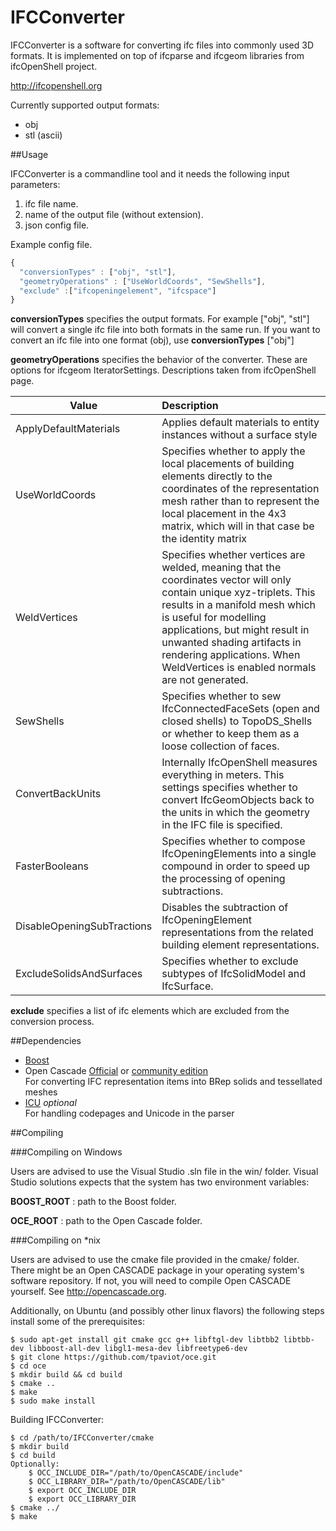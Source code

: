 # IFCConverter

IFCConverter is a software for converting ifc files into commonly used 3D formats. It is implemented on top of ifcparse and ifcgeom libraries from ifcOpenShell project.

http://ifcopenshell.org

Currently supported output formats:

* obj
* stl (ascii)

##Usage

IFCConverter is a commandline tool and it needs the following input parameters:

1. ifc file name.
2. name of the output file (without extension).
3. json config file.

Example config file.

```javascript
{
  "conversionTypes" : ["obj", "stl"],
  "geometryOperations" : ["UseWorldCoords", "SewShells"],
  "exclude" :["ifcopeningelement", "ifcspace"]
}
```

**conversionTypes** specifies the output formats. For example ["obj", "stl"] will convert a single ifc file into both formats in the same run. If you want to convert an ifc file into one format (obj), use **conversionTypes**  ["obj"]

**geometryOperations** specifies the behavior of the converter. These are options for ifcgeom IteratorSettings. Descriptions taken from ifcOpenShell page.

| Value        | Description           |
| ------------- |:-------------|
| ApplyDefaultMaterials      | Applies default materials to entity instances without a surface style|
| UseWorldCoords      | Specifies whether to apply the local placements of building elements directly to the coordinates of the representation mesh rather than to represent the local placement in the 4x3 matrix, which will in that case be the identity matrix     |
| WeldVertices | Specifies whether vertices are welded, meaning that the coordinates vector will only contain unique xyz-triplets. This results in a  manifold mesh which is useful for modelling applications, but might result in unwanted shading artifacts in rendering applications. When WeldVertices is enabled normals are not generated.|
| SewShells | Specifies whether to sew IfcConnectedFaceSets (open and closed shells) to TopoDS_Shells or whether to keep them as a loose collection of faces. |
| ConvertBackUnits | Internally IfcOpenShell measures everything in meters. This settings specifies whether to convert IfcGeomObjects back to the units in which the geometry in the IFC file is specified. |
| FasterBooleans | Specifies whether to compose IfcOpeningElements into a single compound in order to speed up the processing of opening subtractions. |
| DisableOpeningSubTractions |  Disables the subtraction of IfcOpeningElement representations from the related building element representations. |
| ExcludeSolidsAndSurfaces | Specifies whether to exclude subtypes of IfcSolidModel and IfcSurface. |

**exclude** specifies a list of ifc elements which are excluded from the conversion process.

##Dependencies

* [Boost](http://www.boost.org/)
* Open Cascade
  [Official](http://www.opencascade.org/getocc/download/loadocc/) or [community edition](https://github.com/tpaviot/oce)  
  For converting IFC representation items into BRep solids and tessellated meshes
* [ICU](http://site.icu-project.org/) *optional*  
  For handling codepages and Unicode in the parser

##Compiling

###Compiling on Windows

Users are advised to use the Visual Studio .sln file in the win/ folder. 
Visual Studio solutions expects that the system has two environment variables:

**BOOST_ROOT** : path to the Boost folder.

**OCE_ROOT** : path to the Open Cascade folder.

###Compiling on *nix

Users are advised to use the cmake file provided in
the cmake/ folder. There might be an Open CASCADE package in your operating
system's software repository. If not, you will need to compile Open 
CASCADE yourself. See http://opencascade.org.

Additionally, on Ubuntu (and possibly other linux flavors) the following steps
install some of the prerequisites:

    $ sudo apt-get install git cmake gcc g++ libftgl-dev libtbb2 libtbb-dev libboost-all-dev libgl1-mesa-dev libfreetype6-dev
    $ git clone https://github.com/tpaviot/oce.git
    $ cd oce
    $ mkdir build && cd build
    $ cmake ..
    $ make
    $ sudo make install   

Building IFCConverter:

    $ cd /path/to/IFCConverter/cmake
    $ mkdir build
    $ cd build
    Optionally:
        $ OCC_INCLUDE_DIR="/path/to/OpenCASCADE/include"
        $ OCC_LIBRARY_DIR="/path/to/OpenCASCADE/lib"
        $ export OCC_INCLUDE_DIR
        $ export OCC_LIBRARY_DIR
    $ cmake ../
    $ make

